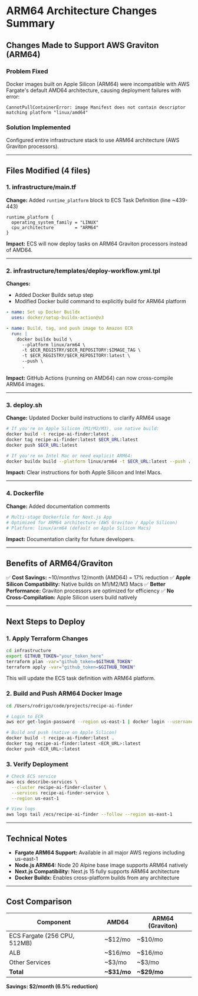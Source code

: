 # ARM64 Architecture Changes Summary

## Changes Made to Support AWS Graviton (ARM64)

### Problem Fixed
Docker images built on Apple Silicon (ARM64) were incompatible with AWS Fargate's default AMD64 architecture, causing deployment failures with error:
```
CannotPullContainerError: image Manifest does not contain descriptor matching platform "linux/amd64"
```

### Solution Implemented
Configured entire infrastructure stack to use ARM64 architecture (AWS Graviton processors).

---

## Files Modified (4 files)

### 1. infrastructure/main.tf
**Change:** Added `runtime_platform` block to ECS Task Definition (line ~439-443)

```hcl
runtime_platform {
  operating_system_family = "LINUX"
  cpu_architecture        = "ARM64"
}
```

**Impact:** ECS will now deploy tasks on ARM64 Graviton processors instead of AMD64.

---

### 2. infrastructure/templates/deploy-workflow.yml.tpl
**Changes:**
- Added Docker Buildx setup step
- Modified Docker build command to explicitly build for ARM64 platform

```yaml
- name: Set up Docker Buildx
  uses: docker/setup-buildx-action@v3

- name: Build, tag, and push image to Amazon ECR
  run: |
    docker buildx build \
      --platform linux/arm64 \
      -t $ECR_REGISTRY/$ECR_REPOSITORY:$IMAGE_TAG \
      -t $ECR_REGISTRY/$ECR_REPOSITORY:latest \
      --push \
      .
```

**Impact:** GitHub Actions (running on AMD64) can now cross-compile ARM64 images.

---

### 3. deploy.sh
**Change:** Updated Docker build instructions to clarify ARM64 usage

```bash
# If you're on Apple Silicon (M1/M2/M3), use native build:
docker build -t recipe-ai-finder:latest .
docker tag recipe-ai-finder:latest $ECR_URL:latest
docker push $ECR_URL:latest

# If you're on Intel Mac or need explicit ARM64:
docker buildx build --platform linux/arm64 -t $ECR_URL:latest --push .
```

**Impact:** Clear instructions for both Apple Silicon and Intel Macs.

---

### 4. Dockerfile
**Change:** Added documentation comments

```dockerfile
# Multi-stage Dockerfile for Next.js App
# Optimized for ARM64 architecture (AWS Graviton / Apple Silicon)
# Platform: linux/arm64 (default on Apple Silicon Macs)
```

**Impact:** Documentation clarity for future developers.

---

## Benefits of ARM64/Graviton

✅ **Cost Savings:** ~$10/month vs ~$12/month (AMD64) = 17% reduction
✅ **Apple Silicon Compatibility:** Native builds on M1/M2/M3 Macs
✅ **Better Performance:** Graviton processors are optimized for efficiency
✅ **No Cross-Compilation:** Apple Silicon users build natively

---

## Next Steps to Deploy

### 1. Apply Terraform Changes
```bash
cd infrastructure
export GITHUB_TOKEN="your_token_here"
terraform plan -var="github_token=$GITHUB_TOKEN"
terraform apply -var="github_token=$GITHUB_TOKEN"
```

This will update the ECS task definition with ARM64 platform.

### 2. Build and Push ARM64 Docker Image
```bash
cd /Users/rodrigo/code/projects/recipe-ai-finder

# Login to ECR
aws ecr get-login-password --region us-east-1 | docker login --username AWS --password-stdin <ECR_URL>

# Build and push (native on Apple Silicon)
docker build -t recipe-ai-finder:latest .
docker tag recipe-ai-finder:latest <ECR_URL>:latest
docker push <ECR_URL>:latest
```

### 3. Verify Deployment
```bash
# Check ECS service
aws ecs describe-services \
  --cluster recipe-ai-finder-cluster \
  --services recipe-ai-finder-service \
  --region us-east-1

# View logs
aws logs tail /ecs/recipe-ai-finder --follow --region us-east-1
```

---

## Technical Notes

- **Fargate ARM64 Support:** Available in all major AWS regions including us-east-1
- **Node.js ARM64:** Node 20 Alpine base image supports ARM64 natively
- **Next.js Compatibility:** Next.js 15 fully supports ARM64 architecture
- **Docker Buildx:** Enables cross-platform builds from any architecture

---

## Cost Comparison

| Component | AMD64 | ARM64 (Graviton) |
|-----------|-------|------------------|
| ECS Fargate (256 CPU, 512MB) | ~$12/mo | ~$10/mo |
| ALB | ~$16/mo | ~$16/mo |
| Other Services | ~$3/mo | ~$3/mo |
| **Total** | **~$31/mo** | **~$29/mo** |

**Savings: $2/month (6.5% reduction)**


